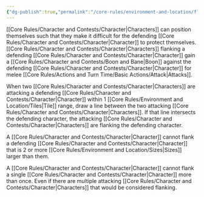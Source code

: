 ```yaml
---
{"dg-publish":true,"permalink":"/core-rules/environment-and-location/flanking/"}
---
```


[[Core Rules/Character and Contests/Character\|Characters]] can position themselves such that they make it difficult for the defending [[Core Rules/Character and Contests/Character\|Character]] to protect themselves. [[Core Rules/Character and Contests/Character\|Characters]] flanking a defending [[Core Rules/Character and Contests/Character\|Character]] gain a [[Core Rules/Character and Contests/Boon and Bane\|Boon]] against the defending [[Core Rules/Character and Contests/Character\|Character]] for melee [[Core Rules/Actions and Turn Time/Basic Actions/Attack\|Attacks]].

When two [[Core Rules/Character and Contests/Character\|Characters]] are attacking a defending [[Core Rules/Character and Contests/Character\|Character]] within 1 [[Core Rules/Environment and Location/Tiles\|Tile]] range, draw a line between the two attacking [[Core Rules/Character and Contests/Character\|Characters]]. If that line intersects the defending character, the attacking [[Core Rules/Character and Contests/Character\|Characters]] are flanking the defending character. 

A [[Core Rules/Character and Contests/Character\|Character]] cannot flank a defending [[Core Rules/Character and Contests/Character\|Character]] that is 2 or more [[Core Rules/Environment and Location/Sizes\|Sizes]] larger than them.

A [[Core Rules/Character and Contests/Character\|Character]] cannot flank a single [[Core Rules/Character and Contests/Character\|Character]] more than once. Even if there are multiple attacking [[Core Rules/Character and Contests/Character\|Characters]] that would be considered flanking.
